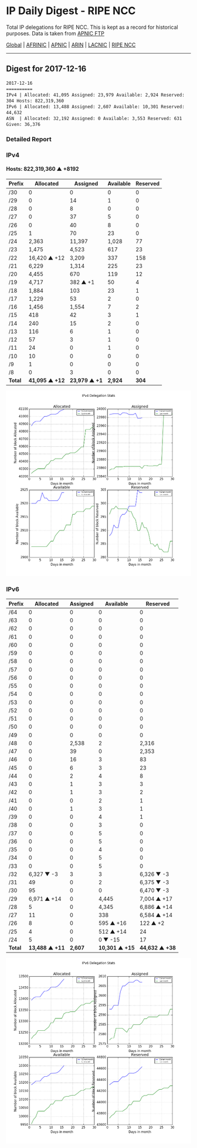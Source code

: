 # IP Daily Digest - RIPE NCC

Total IP delegations for RIPE NCC. This is kept as a record for historical purposes. Data is taken from [APNIC FTP](https://ftp.apnic.net/)

[Global](https://github.com/csmets/IP-Daily-Digest) | [AFRINIC](https://github.com/csmets/IP-Daily-Digest/tree/master/archives/AFRINIC) | [APNIC](https://github.com/csmets/IP-Daily-Digest/tree/master/archives/APNIC) | [ARIN](https://github.com/csmets/IP-Daily-Digest/tree/master/archives/ARIN) | [LACNIC](https://github.com/csmets/IP-Daily-Digest/tree/master/archives/LACNIC) | [RIPE NCC](https://github.com/csmets/IP-Daily-Digest/tree/master/archives/RIPE_NCC)

---

## Digest for 2017-12-16
```
2017-12-16
==========
IPv4 | Allocated: 41,095 Assigned: 23,979 Available: 2,924 Reserved: 304 Hosts: 822,319,360
IPv6 | Allocated: 13,488 Assigned: 2,607 Available: 10,301 Reserved: 44,632
ASN  | Allocated: 32,192 Assigned: 0 Available: 3,553 Reserved: 631 Given: 36,376
```

### Detailed Report

### IPv4

#### Hosts: **822,319,360 ▲ +8192**

| Prefix | Allocated | Assigned | Available | Reserved |
| ----- | ----- | ----- | ----- | ----- |
| /30 | 0 | 0 | 0 | 0 |
| /29 | 0 | 14 | 1 | 0 |
| /28 | 0 | 8 | 0 | 0 |
| /27 | 0 | 37 | 5 | 0 |
| /26 | 0 | 40 | 8 | 0 |
| /25 | 1 | 70 | 23 | 0 |
| /24 | 2,363 | 11,397 | 1,028 | 77 |
| /23 | 1,475 | 4,523 | 617 | 23 |
| /22 | 16,420 ▲ +12 | 3,209 | 337 | 158 |
| /21 | 6,229 | 1,314 | 225 | 23 |
| /20 | 4,455 | 670 | 119 | 12 |
| /19 | 4,717 | 382 ▲ +1 | 50 | 4 |
| /18 | 1,884 | 103 | 23 | 1 |
| /17 | 1,229 | 53 | 2 | 0 |
| /16 | 1,456 | 1,554 | 7 | 2 |
| /15 | 418 | 42 | 3 | 1 |
| /14 | 240 | 15 | 2 | 0 |
| /13 | 116 | 6 | 1 | 0 |
| /12 | 57 | 3 | 1 | 0 |
| /11 | 24 | 0 | 1 | 0 |
| /10 | 10 | 0 | 0 | 0 |
| /9 | 1 | 0 | 0 | 0 |
| /8 | 0 | 3 | 0 | 0 |
| **Total** | **41,095 ▲ +12** | **23,979 ▲ +1** | **2,924** | **304** |

![ipv4-stats](ipv4-figure.png)

### IPv6

| Prefix | Allocated | Assigned | Available | Reserved |
| ----- | ----- | ----- | ----- | ----- |
| /64 | 0 | 0 | 0 | 0 |
| /63 | 0 | 0 | 0 | 0 |
| /62 | 0 | 0 | 0 | 0 |
| /61 | 0 | 0 | 0 | 0 |
| /60 | 0 | 0 | 0 | 0 |
| /59 | 0 | 0 | 0 | 0 |
| /58 | 0 | 0 | 0 | 0 |
| /57 | 0 | 0 | 0 | 0 |
| /56 | 0 | 0 | 0 | 0 |
| /55 | 0 | 0 | 0 | 0 |
| /54 | 0 | 0 | 0 | 0 |
| /53 | 0 | 0 | 0 | 0 |
| /52 | 0 | 0 | 0 | 0 |
| /51 | 0 | 0 | 0 | 0 |
| /50 | 0 | 0 | 0 | 0 |
| /49 | 0 | 0 | 0 | 0 |
| /48 | 0 | 2,538 | 2 | 2,316 |
| /47 | 0 | 39 | 0 | 2,353 |
| /46 | 0 | 16 | 3 | 83 |
| /45 | 0 | 6 | 3 | 23 |
| /44 | 0 | 2 | 4 | 8 |
| /43 | 0 | 1 | 3 | 3 |
| /42 | 0 | 1 | 3 | 2 |
| /41 | 0 | 0 | 2 | 1 |
| /40 | 0 | 1 | 3 | 1 |
| /39 | 0 | 0 | 4 | 1 |
| /38 | 0 | 0 | 3 | 0 |
| /37 | 0 | 0 | 5 | 0 |
| /36 | 0 | 0 | 5 | 0 |
| /35 | 0 | 0 | 4 | 0 |
| /34 | 0 | 0 | 5 | 0 |
| /33 | 0 | 0 | 5 | 0 |
| /32 | 6,327 ▼ -3 | 3 | 3 | 6,326 ▼ -3 |
| /31 | 49 | 0 | 2 | 6,375 ▼ -3 |
| /30 | 95 | 0 | 0 | 6,470 ▼ -3 |
| /29 | 6,971 ▲ +14 | 0 | 4,445 | 7,004 ▲ +17 |
| /28 | 5 | 0 | 4,345 | 6,886 ▲ +14 |
| /27 | 11 | 0 | 338 | 6,584 ▲ +14 |
| /26 | 8 | 0 | 595 ▲ +16 | 122 ▲ +2 |
| /25 | 4 | 0 | 512 ▲ +14 | 24 |
| /24 | 5 | 0 | 0 ▼ -15 | 17 |
| **Total** | **13,488 ▲ +11** | **2,607** | **10,301 ▲ +15** | **44,632 ▲ +38** |

![ipv6-stats](ipv6-figure.png)